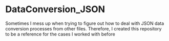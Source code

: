 # DataConversion_JSON
Sometimes I mess up when trying to figure out how to deal with JSON data conversion processes from other files. Therefore, I created this repository to be a reference for the cases I worked with before 
